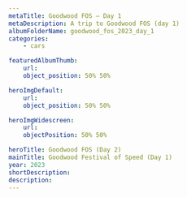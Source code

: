 ```yaml
---
metaTitle: Goodwood FOS — Day 1
metaDescription: A trip to Goodwood FOS (day 1)
albumFolderName: goodwood_fos_2023_day_1
categories:
    - cars

featuredAlbumThumb:
    url:
    object_position: 50% 50%

heroImgDefault:
    url:
    object_position: 50% 50%

heroImgWidescreen:
    url:
    objectPosition: 50% 50%

heroTitle: Goodwood FOS (Day 2)
mainTitle: Goodwood Festival of Speed (Day 1)
year: 2023
shortDescription:
description:
---
```

